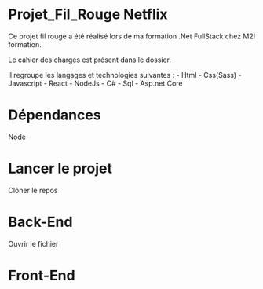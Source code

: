 # Projet_Fil_Rouge Netflix

Ce projet fil rouge a été réalisé lors de ma formation .Net FullStack chez M2I formation.

Le cahier des charges est présent dans le dossier.

Il regroupe les langages et technologies suivantes : 
      - Html
      - Css(Sass)
      - Javascript
      - React
      - NodeJs
      - C#
      - Sql
      - Asp.net Core


# Dépendances 
Node

# Lancer le projet 
Clôner le repos

# Back-End
Ouvrir le fichier 
# Front-End
